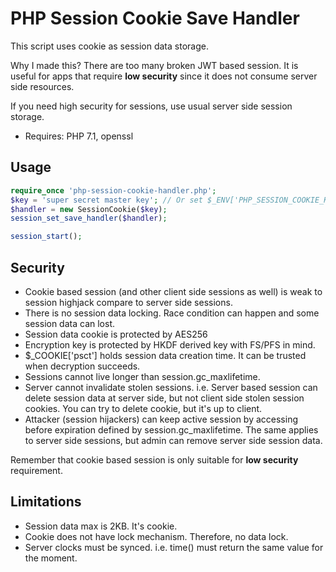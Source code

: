 # PHP Session Cookie Save Handler

This script uses cookie as session data storage.

Why I made this?  There are too many broken JWT based session.
It is useful for apps that require **low security**
since it does not consume server side resources.

If you need high security for sessions, use usual server side session storage.

* Requires: PHP 7.1, openssl

## Usage

```php
require_once 'php-session-cookie-handler.php';
$key = 'super secret master key'; // Or set $_ENV['PHP_SESSION_COOKIE_KEY']
$handler = new SessionCookie($key);
session_set_save_handler($handler);

session_start();
```

## Security

* Cookie based session (and other client side sessions as well) is weak to session highjack compare to server side sessions.
* There is no session data locking. Race condition can happen and some session data can lost.
* Session data cookie is protected by AES256
* Encryption key is protected by HKDF derived key with FS/PFS in mind.
* $_COOKIE['psct'] holds session data creation time. It can be trusted when decryption succeeds.
* Sessions cannot live longer than session.gc_maxlifetime.
* Server cannot invalidate stolen sessions. i.e. Server based session can delete session data at server side, but not client side stolen session cookies. You can try to delete cookie, but it's up to client.
* Attacker (session hijackers) can keep active session by accessing before expiration defined by session.gc_maxlifetime. The same applies to server side sessions, but admin can remove server side session data.

Remember that cookie based session is only suitable for **low security** requirement.

## Limitations

* Session data max is 2KB. It's cookie.
* Cookie does not have lock mechanism. Therefore, no data lock.
* Server clocks must be synced. i.e. time() must return the same value for the moment.
